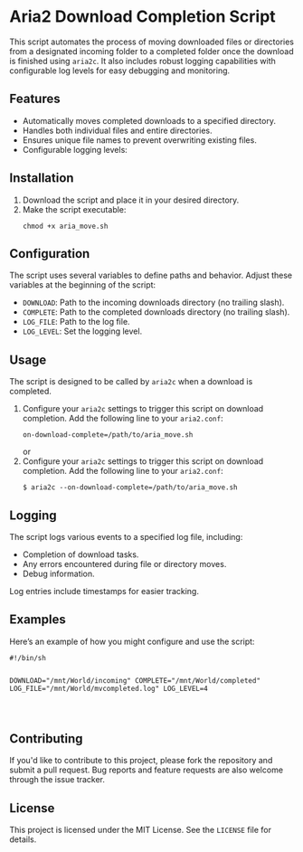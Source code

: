 <!DOCTYPE html>
<html lang="en">
<head>
    <meta charset="UTF-8">
    <meta name="viewport" content="width=device-width, initial-scale=1.0">
</head>
<body>

<h1>Aria2 Download Completion Script</h1>

<p>This script automates the process of moving downloaded files or directories from a designated incoming folder to a completed folder once the download is finished using <code>aria2c</code>. It also includes robust logging capabilities with configurable log levels for easy debugging and monitoring.</p>

<h2>Features</h2>
<ul>
    <li>Automatically moves completed downloads to a specified directory.</li>
    <li>Handles both individual files and entire directories.</li>
    <li>Ensures unique file names to prevent overwriting existing files.</li>
    <li>Configurable logging levels:
</ul>

<h2>Installation</h2>
<ol>
    <li>Download the script and place it in your desired directory.</li>
    <li>Make the script executable:
        <pre><code>chmod +x aria_move.sh</code></pre>
    </li>
</ol>

<h2>Configuration</h2>
<p>The script uses several variables to define paths and behavior. Adjust these variables at the beginning of the script:</p>
<ul>
    <li><code>DOWNLOAD</code>: Path to the incoming downloads directory (no trailing slash).</li>
    <li><code>COMPLETE</code>: Path to the completed downloads directory (no trailing slash).</li>
    <li><code>LOG_FILE</code>: Path to the log file.</li>
    <li><code>LOG_LEVEL</code>: Set the logging level.</li>
</ul>

<h2>Usage</h2>
<p>The script is designed to be called by <code>aria2c</code> when a download is completed.</p>
<ol>
    <li>Configure your <code>aria2c</code> settings to trigger this script on download completion. Add the following line to your <code>aria2.conf</code>:
        <pre><code>on-download-complete=/path/to/aria_move.sh</code></pre>
    </li>
    or
        <li>Configure your <code>aria2c</code> settings to trigger this script on download completion. Add the following line to your <code>aria2.conf</code>:
        <pre><code>$ aria2c --on-download-complete=/path/to/aria_move.sh</code></pre>
    </li>
</ol>
<h2>Logging</h2>
<p>The script logs various events to a specified log file, including:</p>
<ul>
    <li>Completion of download tasks.</li>
    <li>Any errors encountered during file or directory moves.</li>
    <li>Debug information.</li>
</ul>
<p>Log entries include timestamps for easier tracking.</p>

<h2>Examples</h2>
<p>Here’s an example of how you might configure and use the script:</p>
<pre><code>#!/bin/sh

DOWNLOAD="/mnt/World/incoming"
COMPLETE="/mnt/World/completed"
LOG_FILE="/mnt/World/mvcompleted.log"
LOG_LEVEL=4

</code></pre>

<h2>Contributing</h2>
<p>If you'd like to contribute to this project, please fork the repository and submit a pull request. Bug reports and feature requests are also welcome through the issue tracker.</p>

<h2>License</h2>
<p>This project is licensed under the MIT License. See the <code>LICENSE</code> file for details.</p>

</body>
</html>
